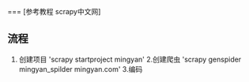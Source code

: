 ===
[参考教程 scrapy中文网]

## 流程
1. 创建项目 'scrapy startproject mingyan'
2.创建爬虫 'scrapy genspider mingyan_spilder mingyan.com'
3.编码 